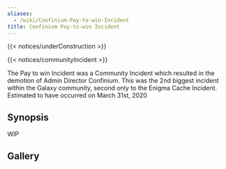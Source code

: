 ```yaml
---
aliases:
  - /wiki/Confinium-Pay-to-win-Incident
title: Confinium Pay-to-win Incident
---
```


{{< notices/underConstruction >}}

{{< notices/communityIncident >}}

The Pay to win Incident was a Community Incident which resulted in the demotion of Admin Director Confinium. This was the 2nd biggest incident within the Galaxy community, second only to the Enigma Cache Incident. Estimated to have occurred on March 31st, 2020

## Synopsis

WIP

## Gallery
